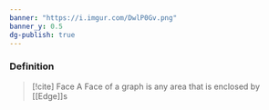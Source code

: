 ```yaml
---
banner: "https://i.imgur.com/DwlP0Gv.png"
banner_y: 0.5
dg-publish: true
---
```

### Definition
>[!cite] Face
A Face of a graph is any area that is enclosed by [[Edge]]s
